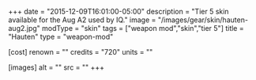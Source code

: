+++
date = "2015-12-09T16:01:00-05:00"
description = "Tier 5 skin available for the Aug A2 used by IQ."
image = "/images/gear/skin/hauten-aug2.jpg"
modType = "skin"
tags = ["weapon mod","skin","tier 5"]
title = "Hauten"
type = "weapon-mod"

[cost]
  renown = ""
  credits = "720"
  units = ""

[images]
  alt = ""
  src = ""
+++
